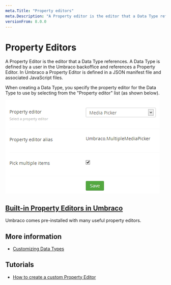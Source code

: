 ```yaml
---
meta.Title: "Property editors"
meta.Description: "A Property editor is the editor that a Data Type references, and it's defined in a JSON manifest file and an associated javascript file."
versionFrom: 8.0.0
---
```


# Property Editors

A Property Editor is the editor that a Data Type references. A Data Type is defined by a user in the Umbraco backoffice and references a Property Editor. In Umbraco a Property Editor is defined in a JSON manifest file and associated JavaScript files.

When creating a Data Type, you specify the property editor for the Data Type to use by selecting from the "Property editor" list (as shown below).

![Data Type Definition](Built-in-Property-Editors/Media-Picker/images/Media-Picker-DataType.jpg)

## [Built-in Property Editors in Umbraco](Built-in-Property-Editors)
Umbraco comes pre-installed with many useful property editors.

## More information
- [Customizing Data Types](../../Data/Data-Types/)

## Tutorials
- [How to create a custom Property Editor](../../../Tutorials/Creating-a-Property-Editor/)
